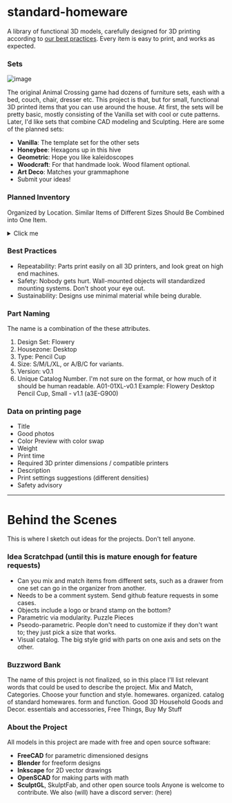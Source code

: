 # standard-homeware
A library of functional 3D models, carefully designed for 3D printing according to [our best practices](styleguide.md). Every item is easy to print, and works as expected.

### Sets
![image](https://github.com/nathangineer/standard-homeware/assets/26797863/1f46f934-0c8f-45b6-9945-6aa1b74b5051)

The original Animal Crossing game had dozens of furniture sets, eash with a bed, couch, chair, dresser etc. This project is that, but for small, functional 3D printed items that you can use around the house. At first, the sets will be pretty basic, mostly consisting of the Vanilla set with cool or cute patterns. Later, I'd like sets that combine CAD modeling and Sculpting. Here are some of the planned sets:
- **Vanilla**: The template set for the other sets
- **Honeybee**: Hexagons up in this hive
- **Geometric**: Hope you like kaleidoscopes
- **Woodcraft**: For that handmade look. Wood filament optional.
- **Art Deco**: Matches your grammaphone
- Submit your ideas!

### Planned Inventory
Organized by Location. Similar Items of Different Sizes Should Be Combined into One Item.

<details>
  <summary>Click me</summary>

#### Key
- Vague Idea
- [ ] Planned
- [X] Started 
#### Desk
- [x] Pencil Cup / Tool Caddy
- [ ] Easel, from Business Card to Paper Size
- [ ] Picture Frame
- [ ] Charging Station
- [ ] Headphone Stand
- [ ] Tape Dispenser (Mini and Wieghted)
- [ ] Joystick Holder
- [ ] Cable Organizer
- Keyboard Wristpad?
#### Drawer
- Drawer Bottom Partitions
- Mezzanine Shelves on Different Sides
- Hanging Desk Drawer Organizer
- Drawer Wall Hanger
#### Shelf
- [X] Vertical Paper Holder
- [x] Bookends
- Paper Holders. All Orientations
#### Wall
- [ ] Picture Frames
- Headphone Hanger
- Paper Holders
#### Closet
- Hangers. Swivel Top?
- Modular Hanger for Shoes Etc. Make It Longer
- Tie Organizer
- Accessories
- Crochet Bases, like a Shoe Sole
- Laundry Room Stuff? Detergent Powder Scoop
#### Kitchen
- [ ] Fruit Baskets
- [ ] Countertop Shelves
- [ ] Scoops
- [ ] Spice Racks
- [ ] Paper Towel Holder
- [ ] Cookie Jar
- [ ] Bag Clips
- [ ] Dough Roller
- Bread Box
- Fridge Organizer Box
- Pasta Cutter (Zigzag?)
- Magnetic Fridge Organizers
#### Bathroom
- [ ] Shower Curtain Hooks
- Bar Soap Holder
- Teeth Cleaning Station
- Wall Storage for Toothbrush Etc
- Towel Rod Hanger for More Towels Etc.
- Spare Toilet Paper Holder
#### Bedroom
- Nightstand Caddie/Charger
#### Craft Room
- Crochet Stuff
#### Garage (Tool Room?)
- Tool Organizers
#### Yard
- Actual Gardening Tools
- Camping?
- Mailbox Thing
#### Toys
- Classic Public Domain Toys
- Board Games
#### Gym (Health)
- [ ] Yoga Mat Hanger
- Exercise Goal Visualizer
#### Anywhere
- [ ] Outlet Cover
- [ ] Key Rack
- [ ] Mail Station
- Planters
- Refillable Tissue Boxes
- Doilies (sue me)
#### Pets
- Treat jar
</details>

### Best Practices
- Repeatability: Parts print easily on all 3D printers, and look great on high end machines.
- Safety: Nobody gets hurt. Wall-mounted objects will standardized mounting systems. Don't shoot your eye out.
- Sustainability: Designs use minimal material while being durable.
  
### Part Naming
The name is a combination of the these attributes.
1. Design Set: Flowery
2. Housezone: Desktop
3. Type: Pencil Cup
4. Size: S/M/L/XL, or A/B/C for variants.
5. Version: v0.1
6. Unique Catalog Number. I'm not sure on the format, or how much of it should be human readable. A01-01XL-v0.1
Example: Flowery Desktop Pencil Cup, Small - v1.1 (a3E-G900)

### Data on printing page
- Title
- Good photos
- Color Preview with color swap
- Weight
- Print time
- Required 3D printer dimensions / compatible printers 
- Description
- Print settings suggestions (different densities)
- Safety advisory

---

# Behind the Scenes
This is where I sketch out ideas for the projects. Don't tell anyone.

### Idea Scratchpad (until this is mature enough for feature requests)
- Can you mix and match items from different sets, such as a drawer from one set can go in the organizer from another.
- Needs to be a comment system. Send github feature requests in some cases.
- Objects include a logo or brand stamp on the bottom?
- Parametric via modularity. Puzzle Pieces
- Pseodo-parametric. People don't need to customize if they don't want to; they just pick a size that works.
- Visual catalog. The big style grid with parts on one axis and sets on the other.

### Buzzword Bank
The name of this project is not finalized, so in this place I'll list relevant words that could be used to describe the project. Mix and Match, Categories. Choose your function and style. homewares. organized. catalog of standard homewares. form and function. Good 3D Household Goods and Decor. essentials and accessories, Free Things, Buy My Stuff

### About the Project
All models in this project are made with free and open source software:
- **FreeCAD** for parametric dimensioned designs
- **Blender** for freeform designs
- **Inkscape** for 2D vector drawings
- **OpenSCAD** for making parts with math
- **SculptGL**, SkulptFab, and other open source tools
Anyone is welcome to contribute. We also (will) have a discord server: (here)
